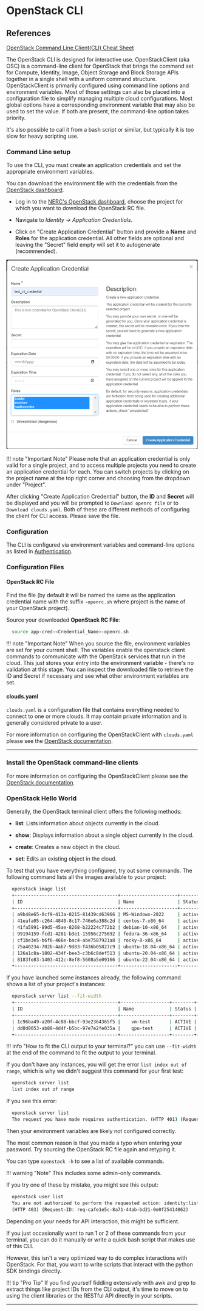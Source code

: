 # OpenStack CLI

## References

[OpenStack Command Line Client(CLI) Cheat Sheet](https://docs.openstack.org/ocata/user-guide/cli-cheat-sheet.html)

The OpenStack CLI is designed for interactive use. OpenStackClient (aka OSC) is
a command-line client for OpenStack that brings the command set for Compute,
Identity, Image, Object Storage and Block Storage APIs together in a single
shell with a uniform command structure. OpenStackClient is primarily configured
using command line options and environment variables. Most of those settings
can also be placed into a configuration file to simplify managing multiple
cloud configurations. Most global options have a corresponding environment
variable that may also be used to set the value. If both are present, the
command-line option takes priority.

It's also possible to call it from a bash script or similar, but typically it
is too slow for heavy scripting use.

### Command Line setup

To use the CLI, you must create an application credentials and set the
appropriate environment variables.

You can download the environment file with the credentials from the [OpenStack dashboard](https://stack.nerc.mghpcc.org/dashboard/identity/application_credentials/).

- Log in to the [NERC's OpenStack dashboard](https://stack.nerc.mghpcc.org), choose
the project for which you want to download the OpenStack RC file.

- Navigate to *Identity -> Application Credentials*.

- Click on "Create Application Credential" button and provide a **Name** and **Roles**
for the application credential. All other fields are optional and leaving the
"Secret" field empty will set it to autogenerate (recommended).

![OpenStackClient Credentials Setup](images/openstack_cli_cred.png)

!!! note "Important Note"
    Please note that an application credential is only valid for a single
    project, and to access multiple projects you need to create an application
    credential for each. You can switch projects by clicking on the project name
    at the top right corner and choosing from the dropdown under "Project".

After clicking "Create Application Credential" button, the **ID** and
**Secret** will be displayed and you will be prompted to `Download openrc file`
or to `Download clouds.yaml`. Both of these are different methods of
configuring the client for CLI access. Please save the file.

### Configuration

The CLI is configured via environment variables and command-line options as
listed in [Authentication](https://docs.openstack.org/python-openstackclient/latest/cli/authentication.html).

### Configuration Files

#### OpenStack RC File

Find the file (by default it will be named  the same as the application
credential name with the suffix `-openrc.sh` where project is the name of your
OpenStack project).

Source your downloaded **OpenStack RC File**:

```sh
  source app-cred-<Credential_Name>-openrc.sh
```

!!! note "Important Note"
    When you source the file, environment variables are set for your current
    shell. The variables enable the openstack client commands to communicate with
    the OpenStack services that run in the cloud. This just stores your entry into
    the environment variable - there's no validation at this stage. You can inspect
    the downloaded file to retrieve the ID and Secret if necessary and see what
    other environment variables are set.

#### clouds.yaml

`clouds.yaml` is a configuration file that contains everything needed to
connect to one or more clouds. It may contain private information and is
generally considered private to a user.

For more information on configuring the OpenStackClient with `clouds.yaml`
please see the [OpenStack documentation](https://docs.openstack.org/python-openstackclient/wallaby/configuration/index.html#clouds-yaml).

---

### Install the OpenStack command-line clients

For more information on configuring the OpenStackClient please see the
[OpenStack documentation](https://docs.openstack.org/ocata/user-guide/common/cli-install-openstack-command-line-clients.html).

### OpenStack Hello World

Generally, the OpenStack terminal client offers the following methods:

- **list**: Lists information about objects currently in the cloud.

- **show**: Displays information about a single object currently in the cloud.

- **create**: Creates a new object in the cloud.

- **set**: Edits an existing object in the cloud.

To test that you have everything configured, try out some commands. The
following command lists all the images available to your project:

```sh
  openstack image list
  +--------------------------------------+---------------------+--------+
  | ID                                   | Name                | Status |
  +--------------------------------------+---------------------+--------+
  | a9b48e65-0cf9-413a-8215-81439cd63966 | MS-Windows-2022     | active |
  | 41eafa05-c264-4840-8c17-746e6a388c2d | centos-7-x86_64     | active |
  | 41fa5991-89d5-45ae-8268-b22224c772b2 | debian-10-x86_64    | active |
  | 99194159-fcd1-4281-b3e1-15956c275692 | fedora-36-x86_64    | active |
  | cf1be3e5-b6f6-466e-bac4-abe7587921a8 | rocky-8-x86_64      | active |
  | 75a40234-702b-4ab7-9d83-f436b05827c9 | ubuntu-18.04-x86_64 | active |
  | 126a1c8a-1802-434f-bee3-c3b6c8def513 | ubuntu-20.04-x86_64 | active |
  | 8183fe83-1403-412c-8ef8-5608a5e09166 | ubuntu-22.04-x86_64 | active |
  +--------------------------------------+---------------------+--------+
```

If you have launched some instances already, the following command shows a list
of your project's instances:

```sh
  openstack server list --fit-width
  +--------------------------------------+------------------+--------+----------------------------------------------+--------------------------+--------------+
  | ID                                   | Name             | Status | Networks                                     | Image                    |  Flavor      |
  +--------------------------------------+------------------+--------+----------------------------------------------+--------------------------+--------------+
  | 1c96ba49-a20f-4c88-bbcf-93e2364365f5 |    vm-test       | ACTIVE | default_network=192.168.0.146, 199.94.60.4   | N/A (booted from volume) |  cpu-su.4     |
  | dd0d8053-ab88-4d4f-b5bc-97e7e2fe035a |    gpu-test      | ACTIVE | default_network=192.168.0.146, 199.94.60.4   | N/A (booted from volume) |  gpu-su-a100.1  |
  +--------------------------------------+------------------+--------+----------------------------------------------+--------------------------+--------------+
```

!!! info "How to fit the CLI output to your terminal?"
    you can use `--fit-width` at the end of the command to fit the output to your
    terminal.

If you don't have any instances, you will get the error `list index out of
range`, which is why we didn't suggest this command for your first test:

```sh
  openstack server list
  list index out of range
```

If you see this error:

```sh
  openstack server list
  The request you have made requires authentication. (HTTP 401) (Request-ID: req-6a827bf3-d5e8-47f2-984c-b6edeeb2f7fb)
```

Then your environment variables are likely not configured correctly.

The most common reason is that you made a typo when entering your password.
Try sourcing the OpenStack RC file again and retyping it.

You can type `openstack -h` to see a list of available commands.

!!! warning "Note"
    This includes some admin-only commands.

If you try one of these by mistake, you might see this output:

```sh
  openstack user list
  You are not authorized to perform the requested action: identity:list_users.
  (HTTP 403) (Request-ID: req-cafe1e5c-8a71-44ab-bd21-0e0f25414062)
```

Depending on your needs for API interaction, this  might be sufficient.

If you just occasionally want to run 1 or 2 of these commands from your
terminal, you can do it manually or write a quick bash script that makes use of
this CLI.

However, this isn't a very optimized  way to do complex interactions with
OpenStack. For that, you want to write scripts that interact with the python
SDK bindings directly.

!!! tip "Pro Tip"
    If you find yourself fiddling extensively with awk and grep to extract things
    like project IDs from the CLI output, it's time to move on to using the client
    libraries or the RESTful API directly in your scripts.

---
